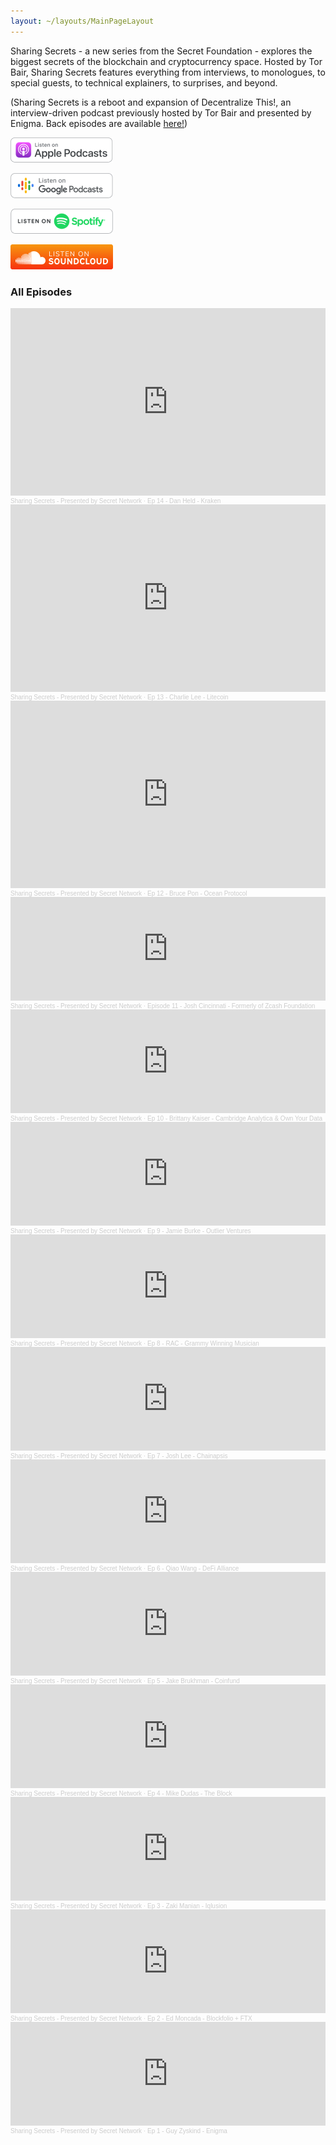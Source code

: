 ```yaml
---
layout: ~/layouts/MainPageLayout
---
```


<template v-slot:title>

## Sharing Secrets Podcast

</template>

<slim-column>

Sharing Secrets - a new series from the Secret Foundation - explores the biggest secrets of the blockchain and cryptocurrency space. Hosted by Tor Bair, Sharing Secrets features everything from interviews, to monologues, to special guests, to technical explainers, to surprises, and beyond.

(Sharing Secrets is a reboot and expansion of Decentralize This!, an interview-driven podcast previously hosted by Tor Bair and presented by Enigma. Back episodes are available [here!](https://soundcloud.com/sharing-secrets))

<grid columns="4" class="podcast-links">

[![](../src/assets/podcasts/listen-on-apple-podcasts.png)](https://podcasts.apple.com/us/podcast/sharing-secrets-presented-by-secret-network/id1438776388)

[![](../src/assets/podcasts/listen-on-google-podcasts.png)](https://podcasts.google.com/feed/aHR0cDovL2ZlZWRzLnNvdW5kY2xvdWQuY29tL3VzZXJzL3NvdW5kY2xvdWQ6dXNlcnM6NTIwNjQ4NzI4L3NvdW5kcy5yc3M=)

[![](../src/assets/podcasts/listen-on-spotify.png)](https://open.spotify.com/show/1TIx9MAFdaQidDVz32EacG)

[![](../src/assets/podcasts/listen-on-soundcloud.png)](https://soundcloud.com/sharing-secrets)

</grid>

</slim-column>

<slim-column class="all-episodes">

### All Episodes
<iframe width="100%" height="300" scrolling="no" frameborder="no" allow="autoplay" src="https://w.soundcloud.com/player/?url=https%3A//api.soundcloud.com/tracks/952957495&color=%23ff5500&auto_play=false&hide_related=false&show_comments=true&show_user=true&show_reposts=false&show_teaser=true"></iframe><div style="font-size: 10px; color: #cccccc;line-break: anywhere;word-break: normal;overflow: hidden;white-space: nowrap;text-overflow: ellipsis; font-family: Interstate,Lucida Grande,Lucida Sans Unicode,Lucida Sans,Garuda,Verdana,Tahoma,sans-serif;font-weight: 100;"><a href="https://soundcloud.com/sharing-secrets" title="Sharing Secrets - Presented by Secret Network" target="_blank" style="color: #cccccc; text-decoration: none;">Sharing Secrets - Presented by Secret Network</a> · <a href="https://soundcloud.com/sharing-secrets/ep-14-dan-held-kraken" title="Ep 14 - Dan Held - Kraken" target="_blank" style="color: #cccccc; text-decoration: none;">Ep 14 - Dan Held - Kraken</a></div>

<iframe width="100%" height="300" scrolling="no" frameborder="no" allow="autoplay" src="https://w.soundcloud.com/player/?url=https%3A//api.soundcloud.com/tracks/946208335&color=%23ff5500&auto_play=false&hide_related=false&show_comments=true&show_user=true&show_reposts=false&show_teaser=true"></iframe><div style="font-size: 10px; color: #cccccc;line-break: anywhere;word-break: normal;overflow: hidden;white-space: nowrap;text-overflow: ellipsis; font-family: Interstate,Lucida Grande,Lucida Sans Unicode,Lucida Sans,Garuda,Verdana,Tahoma,sans-serif;font-weight: 100;"><a href="https://soundcloud.com/sharing-secrets" title="Sharing Secrets - Presented by Secret Network" target="_blank" style="color: #cccccc; text-decoration: none;">Sharing Secrets - Presented by Secret Network</a> · <a href="https://soundcloud.com/sharing-secrets/ep-13-charlie-lee-litecoin" title="Ep 13 - Charlie Lee - Litecoin" target="_blank" style="color: #cccccc; text-decoration: none;">Ep 13 - Charlie Lee - Litecoin</a></div>

<iframe width="100%" height="300" scrolling="no" frameborder="no" allow="autoplay" src="https://w.soundcloud.com/player/?url=https%3A//api.soundcloud.com/tracks/942455203&color=%23ff5500&auto_play=false&hide_related=false&show_comments=true&show_user=true&show_reposts=false&show_teaser=true"></iframe><div style="font-size: 10px; color: #cccccc;line-break: anywhere;word-break: normal;overflow: hidden;white-space: nowrap;text-overflow: ellipsis; font-family: Interstate,Lucida Grande,Lucida Sans Unicode,Lucida Sans,Garuda,Verdana,Tahoma,sans-serif;font-weight: 100;"><a href="https://soundcloud.com/sharing-secrets" title="Sharing Secrets - Presented by Secret Network" target="_blank" style="color: #cccccc; text-decoration: none;">Sharing Secrets - Presented by Secret Network</a> · <a href="https://soundcloud.com/sharing-secrets/ep-12-bruce-pon-ocean-protocol" title="Ep 12 - Bruce Pon - Ocean Protocol" target="_blank" style="color: #cccccc; text-decoration: none;">Ep 12 - Bruce Pon - Ocean Protocol</a></div>

<iframe width="100%" height="166" scrolling="no" frameborder="no" allow="autoplay" src="https://w.soundcloud.com/player/?url=https%3A//api.soundcloud.com/tracks/935230273&color=%23ff5500&auto_play=false&hide_related=false&show_comments=true&show_user=true&show_reposts=false&show_teaser=true"></iframe><div style="font-size: 10px; color: #cccccc;line-break: anywhere;word-break: normal;overflow: hidden;white-space: nowrap;text-overflow: ellipsis; font-family: Interstate,Lucida Grande,Lucida Sans Unicode,Lucida Sans,Garuda,Verdana,Tahoma,sans-serif;font-weight: 100;"><a href="https://soundcloud.com/sharing-secrets" title="Sharing Secrets - Presented by Secret Network" target="_blank" style="color: #cccccc; text-decoration: none;">Sharing Secrets - Presented by Secret Network</a> · <a href="https://soundcloud.com/sharing-secrets/episode-11-josh-cincinnati-formerly-of-zcash-foundation" title="Episode 11 - Josh Cincinnati - Formerly of Zcash Foundation" target="_blank" style="color: #cccccc; text-decoration: none;">Episode 11 - Josh Cincinnati - Formerly of Zcash Foundation</a></div>


<iframe width="100%" height="166" scrolling="no" frameborder="no" allow="autoplay" src="https://w.soundcloud.com/player/?url=https%3A//api.soundcloud.com/tracks/924436375&color=%23ff5500&auto_play=false&hide_related=false&show_comments=true&show_user=true&show_reposts=false&show_teaser=true"></iframe><div style="font-size: 10px; color: #cccccc;line-break: anywhere;word-break: normal;overflow: hidden;white-space: nowrap;text-overflow: ellipsis; font-family: Interstate,Lucida Grande,Lucida Sans Unicode,Lucida Sans,Garuda,Verdana,Tahoma,sans-serif;font-weight: 100;"><a href="https://soundcloud.com/sharing-secrets" title="Sharing Secrets - Presented by Secret Network" target="_blank" style="color: #cccccc; text-decoration: none;">Sharing Secrets - Presented by Secret Network</a> · <a href="https://soundcloud.com/sharing-secrets/ep-10-brittany-kaiser-cambridge-analytica-own-your-data" title="Ep 10 - Brittany Kaiser - Cambridge Analytica &amp; Own Your Data" target="_blank" style="color: #cccccc; text-decoration: none;">Ep 10 - Brittany Kaiser - Cambridge Analytica &amp; Own Your Data</a></div>


<iframe width="100%" height="166" scrolling="no" frameborder="no" allow="autoplay" src="https://w.soundcloud.com/player/?url=https%3A//api.soundcloud.com/tracks/921008992&color=%23ff5500&auto_play=false&hide_related=false&show_comments=true&show_user=true&show_reposts=false&show_teaser=true"></iframe><div style="font-size: 10px; color: #cccccc;line-break: anywhere;word-break: normal;overflow: hidden;white-space: nowrap;text-overflow: ellipsis; font-family: Interstate,Lucida Grande,Lucida Sans Unicode,Lucida Sans,Garuda,Verdana,Tahoma,sans-serif;font-weight: 100;"><a href="https://soundcloud.com/sharing-secrets" title="Sharing Secrets - Presented by Secret Network" target="_blank" style="color: #cccccc; text-decoration: none;">Sharing Secrets - Presented by Secret Network</a> · <a href="https://soundcloud.com/sharing-secrets/ep-9-jamie-burke-outlier-ventures" title="Ep 9 - Jamie Burke - Outlier Ventures" target="_blank" style="color: #cccccc; text-decoration: none;">Ep 9 - Jamie Burke - Outlier Ventures</a></div>


<iframe width="100%" height="166" scrolling="no" frameborder="no" allow="autoplay" src="https://w.soundcloud.com/player/?url=https%3A//api.soundcloud.com/tracks/917039530&color=%23ff5500&auto_play=false&hide_related=false&show_comments=true&show_user=true&show_reposts=false&show_teaser=true"></iframe><div style="font-size: 10px; color: #cccccc;line-break: anywhere;word-break: normal;overflow: hidden;white-space: nowrap;text-overflow: ellipsis; font-family: Interstate,Lucida Grande,Lucida Sans Unicode,Lucida Sans,Garuda,Verdana,Tahoma,sans-serif;font-weight: 100;"><a href="https://soundcloud.com/sharing-secrets" title="Sharing Secrets - Presented by Secret Network" target="_blank" style="color: #cccccc; text-decoration: none;">Sharing Secrets - Presented by Secret Network</a> · <a href="https://soundcloud.com/sharing-secrets/ep-8-rac-grammy-winning-musician" title="Ep 8 - RAC - Grammy Winning Musician" target="_blank" style="color: #cccccc; text-decoration: none;">Ep 8 - RAC - Grammy Winning Musician</a></div>


<iframe width="100%" height="166" scrolling="no" frameborder="no" allow="autoplay" src="https://w.soundcloud.com/player/?url=https%3A//api.soundcloud.com/tracks/912226969&color=%23ff5500&auto_play=false&hide_related=false&show_comments=true&show_user=true&show_reposts=false&show_teaser=true"></iframe><div style="font-size: 10px; color: #cccccc;line-break: anywhere;word-break: normal;overflow: hidden;white-space: nowrap;text-overflow: ellipsis; font-family: Interstate,Lucida Grande,Lucida Sans Unicode,Lucida Sans,Garuda,Verdana,Tahoma,sans-serif;font-weight: 100;"><a href="https://soundcloud.com/sharing-secrets" title="Sharing Secrets - Presented by Secret Network" target="_blank" style="color: #cccccc; text-decoration: none;">Sharing Secrets - Presented by Secret Network</a> · <a href="https://soundcloud.com/sharing-secrets/ep-7-josh-lee-chainapsis" title="Ep 7 - Josh Lee - Chainapsis" target="_blank" style="color: #cccccc; text-decoration: none;">Ep 7 - Josh Lee - Chainapsis</a></div>


<iframe width="100%" height="166" scrolling="no" frameborder="no" allow="autoplay" src="https://w.soundcloud.com/player/?url=https%3A//api.soundcloud.com/tracks/909404047&color=%23ff5500&auto_play=false&hide_related=false&show_comments=true&show_user=true&show_reposts=false&show_teaser=true"></iframe><div style="font-size: 10px; color: #cccccc;line-break: anywhere;word-break: normal;overflow: hidden;white-space: nowrap;text-overflow: ellipsis; font-family: Interstate,Lucida Grande,Lucida Sans Unicode,Lucida Sans,Garuda,Verdana,Tahoma,sans-serif;font-weight: 100;"><a href="https://soundcloud.com/sharing-secrets" title="Sharing Secrets - Presented by Secret Network" target="_blank" style="color: #cccccc; text-decoration: none;">Sharing Secrets - Presented by Secret Network</a> · <a href="https://soundcloud.com/sharing-secrets/ep-6-qiao-wang-defi-alliance" title="Ep 6 - Qiao Wang - DeFi Alliance" target="_blank" style="color: #cccccc; text-decoration: none;">Ep 6 - Qiao Wang - DeFi Alliance</a></div>

<iframe width="100%" height="166" scrolling="no" frameborder="no" allow="autoplay" src="https://w.soundcloud.com/player/?url=https%3A//api.soundcloud.com/tracks/905775541&color=%23ff5500&auto_play=false&hide_related=false&show_comments=true&show_user=true&show_reposts=false&show_teaser=true"></iframe><div style="font-size: 10px; color: #cccccc;line-break: anywhere;word-break: normal;overflow: hidden;white-space: nowrap;text-overflow: ellipsis; font-family: Interstate,Lucida Grande,Lucida Sans Unicode,Lucida Sans,Garuda,Verdana,Tahoma,sans-serif;font-weight: 100;"><a href="https://soundcloud.com/sharing-secrets" title="Sharing Secrets - Presented by Secret Network" target="_blank" style="color: #cccccc; text-decoration: none;">Sharing Secrets - Presented by Secret Network</a> · <a href="https://soundcloud.com/sharing-secrets/ep-5-jake-brukhman-coinfund" title="Ep 5 - Jake Brukhman - Coinfund" target="_blank" style="color: #cccccc; text-decoration: none;">Ep 5 - Jake Brukhman - Coinfund</a></div>

<iframe width="100%" height="166" scrolling="no" frameborder="no" allow="autoplay" src="https://w.soundcloud.com/player/?url=https%3A//api.soundcloud.com/tracks/900449356&color=%23ff5500&auto_play=false&hide_related=false&show_comments=true&show_user=true&show_reposts=false&show_teaser=true"></iframe><div style="font-size: 10px; color: #cccccc;line-break: anywhere;word-break: normal;overflow: hidden;white-space: nowrap;text-overflow: ellipsis; font-family: Interstate,Lucida Grande,Lucida Sans Unicode,Lucida Sans,Garuda,Verdana,Tahoma,sans-serif;font-weight: 100;"><a href="https://soundcloud.com/sharing-secrets" title="Sharing Secrets - Presented by Secret Network" target="_blank" style="color: #cccccc; text-decoration: none;">Sharing Secrets - Presented by Secret Network</a> · <a href="https://soundcloud.com/sharing-secrets/ep-4-mike-dudas-the-block" title="Ep 4 - Mike Dudas - The Block" target="_blank" style="color: #cccccc; text-decoration: none;">Ep 4 - Mike Dudas - The Block</a></div>

<iframe width="100%" height="166" scrolling="no" frameborder="no" allow="autoplay" src="https://w.soundcloud.com/player/?url=https%3A//api.soundcloud.com/tracks/898290532&color=%23ff5500&auto_play=false&hide_related=false&show_comments=true&show_user=true&show_reposts=false&show_teaser=true"></iframe><div style="font-size: 10px; color: #cccccc;line-break: anywhere;word-break: normal;overflow: hidden;white-space: nowrap;text-overflow: ellipsis; font-family: Interstate,Lucida Grande,Lucida Sans Unicode,Lucida Sans,Garuda,Verdana,Tahoma,sans-serif;font-weight: 100;"><a href="https://soundcloud.com/sharing-secrets" title="Sharing Secrets - Presented by Secret Network" target="_blank" style="color: #cccccc; text-decoration: none;">Sharing Secrets - Presented by Secret Network</a> · <a href="https://soundcloud.com/sharing-secrets/ep-3-zaki-manian-iqlusion" title="Ep 3 - Zaki Manian - Iqlusion" target="_blank" style="color: #cccccc; text-decoration: none;">Ep 3 - Zaki Manian - Iqlusion</a></div>

<iframe width="100%" height="166" scrolling="no" frameborder="no" allow="autoplay" src="https://w.soundcloud.com/player/?url=https%3A//api.soundcloud.com/tracks/897751453&color=%23ff5500&auto_play=false&hide_related=false&show_comments=true&show_user=true&show_reposts=false&show_teaser=true"></iframe><div style="font-size: 10px; color: #cccccc;line-break: anywhere;word-break: normal;overflow: hidden;white-space: nowrap;text-overflow: ellipsis; font-family: Interstate,Lucida Grande,Lucida Sans Unicode,Lucida Sans,Garuda,Verdana,Tahoma,sans-serif;font-weight: 100;"><a href="https://soundcloud.com/sharing-secrets" title="Sharing Secrets - Presented by Secret Network" target="_blank" style="color: #cccccc; text-decoration: none;">Sharing Secrets - Presented by Secret Network</a> · <a href="https://soundcloud.com/sharing-secrets/ep-2-ed-moncada-blockfolio-ftx" title="Ep 2 - Ed Moncada - Blockfolio + FTX" target="_blank" style="color: #cccccc; text-decoration: none;">Ep 2 - Ed Moncada - Blockfolio + FTX</a></div>


<iframe width="100%" height="166" scrolling="no" frameborder="no" allow="autoplay" src="https://w.soundcloud.com/player/?url=https%3A//api.soundcloud.com/tracks/897176956&color=%23ff5500&auto_play=false&hide_related=false&show_comments=true&show_user=true&show_reposts=false&show_teaser=true"></iframe><div style="font-size: 10px; color: #cccccc;line-break: anywhere;word-break: normal;overflow: hidden;white-space: nowrap;text-overflow: ellipsis; font-family: Interstate,Lucida Grande,Lucida Sans Unicode,Lucida Sans,Garuda,Verdana,Tahoma,sans-serif;font-weight: 100;"><a href="https://soundcloud.com/sharing-secrets" title="Sharing Secrets - Presented by Secret Network" target="_blank" style="color: #cccccc; text-decoration: none;">Sharing Secrets - Presented by Secret Network</a> · <a href="https://soundcloud.com/sharing-secrets/ep-1-guy-zyskind-enigma" title="Ep 1 - Guy Zyskind - Enigma" target="_blank" style="color: #cccccc; text-decoration: none;">Ep 1 - Guy Zyskind - Enigma</a></div>

</slim-column>

<style lang="scss">
.grid {
    &.podcast-links {
        grid-column-gap: $gutter;
    }
}
.slim-column {
    &.all-episodes {
        iframe {
            margin-top: $gutter;
        }
    }
}
</style>
